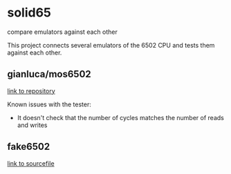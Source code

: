 # solid65
compare emulators against each other

This project connects several emulators of the 6502 CPU and tests them against
each other.

## gianluca/mos6502

[link to repository](https://github.com/gianlucag/mos6502)

Known issues with the tester:
- It doesn't check that the number of cycles matches the number of reads and writes

## fake6502

[link to sourcefile](http://rubbermallet.org/fake6502.c)
